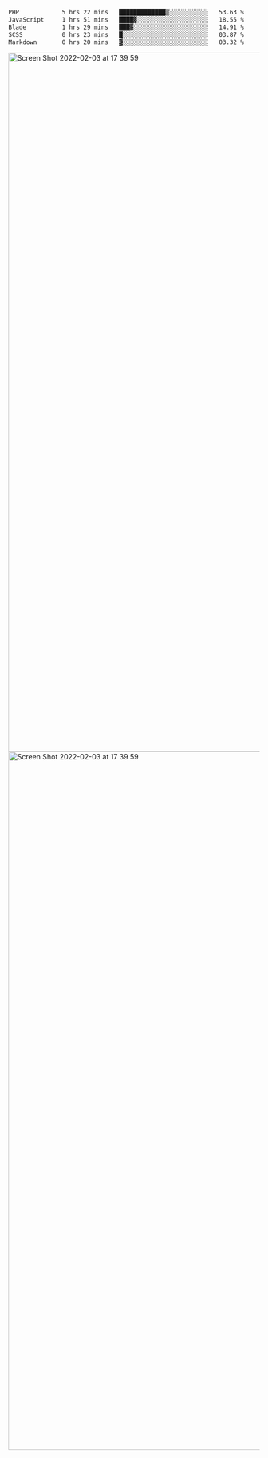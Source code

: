 <!--START_SECTION:waka-->

```txt
PHP            5 hrs 22 mins   █████████████▒░░░░░░░░░░░   53.63 %
JavaScript     1 hrs 51 mins   ████▓░░░░░░░░░░░░░░░░░░░░   18.55 %
Blade          1 hrs 29 mins   ███▓░░░░░░░░░░░░░░░░░░░░░   14.91 %
SCSS           0 hrs 23 mins   █░░░░░░░░░░░░░░░░░░░░░░░░   03.87 %
Markdown       0 hrs 20 mins   ▓░░░░░░░░░░░░░░░░░░░░░░░░   03.32 %
```

<!--END_SECTION:waka-->

<img width="1400" alt="Screen Shot 2022-02-03 at 17 39 59" src="https://user-images.githubusercontent.com/45716542/152387304-f2b60485-53a6-4f4b-a818-5cefb1b0c0ae.png">
<img width="1400" alt="Screen Shot 2022-02-03 at 17 39 59" src="https://user-images.githubusercontent.com/45716542/152387273-ea5cdf21-2a45-44da-8bef-00c1763b1d42.png">
